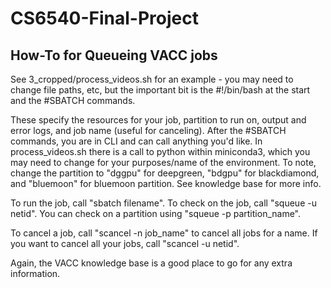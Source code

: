 # CS6540-Final-Project

## How-To for Queueing VACC jobs

See 3_cropped/process_videos.sh for an example - you may need to change file paths, etc, but the important bit is the #!/bin/bash at the start and the #SBATCH commands.

These specify the resources for your job, partition to run on, output and error logs, and job name (useful for canceling). After the #SBATCH commands, you are in CLI and can call anything you'd like. In process_videos.sh there is a call to python within miniconda3, which you may need to change for your purposes/name of the environment. To note, change the partition to "dggpu" for deepgreen, "bdgpu" for blackdiamond, and "bluemoon" for bluemoon partition. See knowledge base for more info.

To run the job, call "sbatch filename". To check on the job, call "squeue -u netid". You can check on a partition using "squeue -p partition_name". 

To cancel a job, call "scancel -n job_name" to cancel all jobs for a name. If you want to cancel all your jobs, call "scancel -u netid".

Again, the VACC knowledge base is a good place to go for any extra information.
